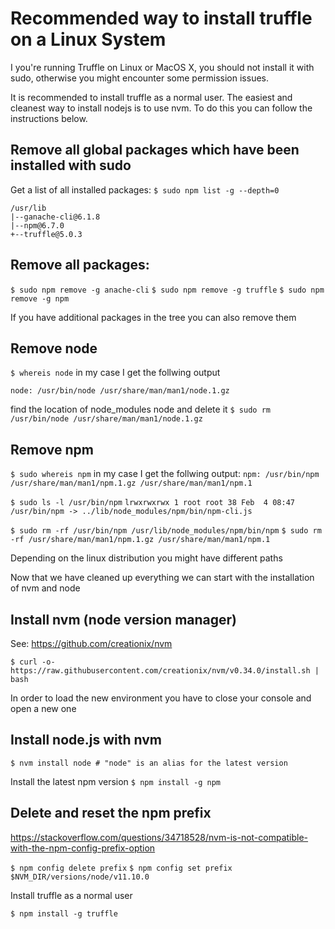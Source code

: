# Recommended way to install truffle on a Linux System
I you're running Truffle on Linux or MacOS X, you should not install it with sudo, otherwise you might encounter some permission issues.

It is recommended to install truffle as a normal user. The easiest and cleanest way to install nodejs is to use nvm. To do this you can follow the instructions below. 


## Remove all global packages which have been installed with sudo

Get a list of all installed packages:
`$ sudo npm list -g --depth=0`
```
/usr/lib 
|--ganache-cli@6.1.8 
|--npm@6.7.0 
+--truffle@5.0.3
```

## Remove all packages:
`$ sudo npm remove -g anache-cli`
`$ sudo npm remove -g truffle`
`$ sudo npm remove -g npm`

If you have additional packages in the tree you can also remove them


## Remove node
`$ whereis node`
in my case I get the follwing output

`node: /usr/bin/node /usr/share/man/man1/node.1.gz`

find the location of node_modules node and delete it
`$ sudo rm /usr/bin/node /usr/share/man/man1/node.1.gz`


## Remove npm
`$ sudo whereis npm`
in my case I get the follwing output:
`npm: /usr/bin/npm /usr/share/man/man1/npm.1.gz /usr/share/man/man1/npm.1`

`$ sudo ls -l /usr/bin/npm`
`lrwxrwxrwx 1 root root 38 Feb  4 08:47 /usr/bin/npm -> ../lib/node_modules/npm/bin/npm-cli.js`

`$ sudo rm -rf /usr/bin/npm /usr/lib/node_modules/npm/bin/npm`
`$ sudo rm -rf /usr/share/man/man1/npm.1.gz /usr/share/man/man1/npm.1`

Depending on the linux distribution you might have different paths

Now that we have cleaned up everything we can start with the installation of nvm and node



## Install nvm (node version manager)
See: https://github.com/creationix/nvm

`$ curl -o- https://raw.githubusercontent.com/creationix/nvm/v0.34.0/install.sh | bash`

In order to load the new environment you have to close your console and open a new one



## Install node.js with nvm

`$ nvm install node # "node" is an alias for the latest version`

Install the latest npm version
`$ npm install -g npm`


## Delete and reset the npm prefix

https://stackoverflow.com/questions/34718528/nvm-is-not-compatible-with-the-npm-config-prefix-option

`$ npm config delete prefix`
`$ npm config set prefix $NVM_DIR/versions/node/v11.10.0`

Install truffle as a normal user

`$ npm install -g truffle`
